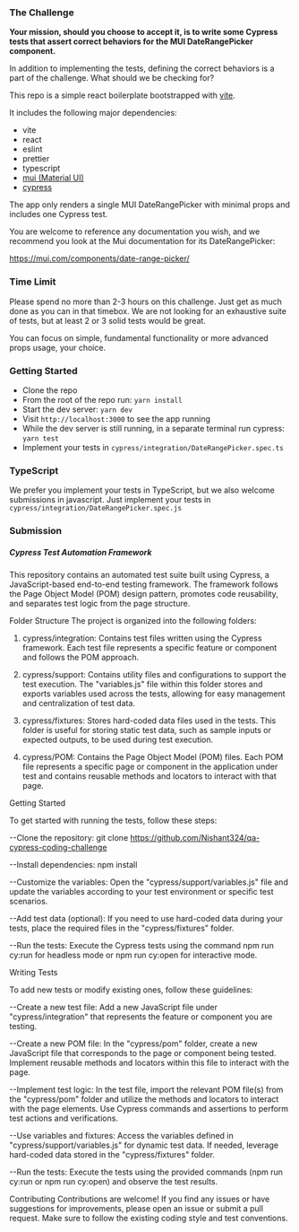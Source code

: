
### The Challenge

**Your mission, should you choose to accept it, is to write some Cypress tests that assert correct behaviors for the MUI DateRangePicker component.**

In addition to implementing the tests, defining the correct behaviors is a part of the challenge. What should we be checking for?

This repo is a simple react boilerplate bootstrapped with [vite](https://vitejs.dev/).

It includes the following major dependencies:

- vite
- react
- eslint
- prettier
- typescript
- [mui (Material UI)](https://mui.com/components)
- [cypress](https://docs.cypress.io/api/commands/and#Syntax)

The app only renders a single MUI DateRangePicker with minimal props and includes one Cypress test.

You are welcome to reference any documentation you wish, and we recommend you look at the Mui documentation for its DateRangePicker: 

https://mui.com/components/date-range-picker/

### Time Limit

Please spend no more than 2-3 hours on this challenge. Just get as much done as you can in that timebox. We are not looking for an exhaustive suite of tests, but at least 2 or 3 solid tests would be great.

You can focus on simple, fundamental functionality or more advanced props usage, your choice.

### Getting Started

- Clone the repo
- From the root of the repo run: `yarn install`
- Start the dev server: `yarn dev`
- Visit `http://localhost:3000` to see the app running
- While the dev server is still running, in a separate terminal run cypress: `yarn test`
- Implement your tests in `cypress/integration/DateRangePicker.spec.ts`

### TypeScript

We prefer you implement your tests in TypeScript, but we also welcome submissions in javascript.
Just implement your tests in `cypress/integration/DateRangePicker.spec.js`

### Submission

##### Cypress Test Automation Framework

This repository contains an automated test suite built using Cypress, a JavaScript-based end-to-end testing framework. The framework follows the Page Object Model (POM) design pattern, promotes code reusability, and separates test logic from the page structure.

Folder Structure
The project is organized into the following folders:

1. cypress/integration: Contains test files written using the Cypress framework. Each test file represents a specific feature or component and follows the POM approach.

2. cypress/support: Contains utility files and configurations to support the test execution. The "variables.js" file within this folder stores and exports variables used across the tests, allowing for easy management and centralization of test data.

3. cypress/fixtures: Stores hard-coded data files used in the tests. This folder is useful for storing static test data, such as sample inputs or expected outputs, to be used during test execution.

4. cypress/POM: Contains the Page Object Model (POM) files. Each POM file represents a specific page or component in the application under test and contains reusable methods and locators to interact with that page.

Getting Started

To get started with running the tests, follow these steps:

--Clone the repository: git clone <https://github.com/Nishant324/qa-cypress-coding-challenge>

--Install dependencies: npm install

--Customize the variables: Open the "cypress/support/variables.js" file and update the variables    according to your test environment or specific test scenarios.

--Add test data (optional): If you need to use hard-coded data during your tests, place the required files in the "cypress/fixtures" folder.

--Run the tests: Execute the Cypress tests using the command npm run cy:run for headless mode or npm run cy:open for interactive mode.

Writing Tests

To add new tests or modify existing ones, follow these guidelines:

--Create a new test file: Add a new JavaScript file under "cypress/integration" that represents the feature or component you are testing.

--Create a new POM file: In the "cypress/pom" folder, create a new JavaScript file that corresponds to the page or component being tested. Implement reusable methods and locators within this file to interact with the page.

--Implement test logic: In the test file, import the relevant POM file(s) from the "cypress/pom" folder and utilize the methods and locators to interact with the page elements. Use Cypress commands and assertions to perform test actions and verifications.

--Use variables and fixtures: Access the variables defined in "cypress/support/variables.js" for dynamic test data. If needed, leverage hard-coded data stored in the "cypress/fixtures" folder.

--Run the tests: Execute the tests using the provided commands (npm run cy:run or npm run cy:open) and observe the test results.

Contributing
Contributions are welcome! If you find any issues or have suggestions for improvements, please open an issue or submit a pull request. Make sure to follow the existing coding style and test conventions.
